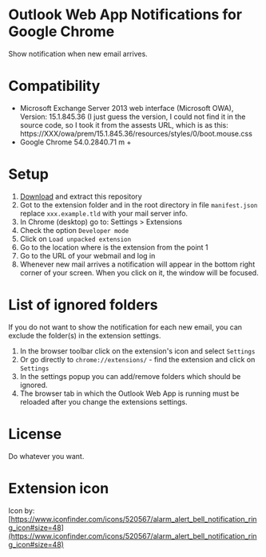 # Outlook Web App Notifications for Google Chrome
Show notification when new email arrives.

# Compatibility
* Microsoft Exchange Server 2013 web interface (Microsoft OWA), Version: 15.1.845.36 (I just guess the version, I could not find it in the source code, so I took it from the assests URL, which is as this: https://XXX/owa/prem/15.1.845.36/resources/styles/0/boot.mouse.css
* Google Chrome 54.0.2840.71 m +

# Setup
1. [Download](https://github.com/omladek/outlook-web-app-notification/archive/master.zip) and extract this repository
2. Got to the extension folder and in the root directory in file `manifest.json` replace `xxx.example.tld` with your mail server info.
2. In Chrome (desktop) go to: Settings > Extensions
3. Check the option `Developer mode`
4. Click on `Load unpacked extension`
5. Go to the location where is the extension from the point 1
6. Go to the URL of your webmail and log in
7. Whenever new mail arrives a notification will appear in the bottom right corner of your screen. When you click on it, the window will be focused.

# List of ignored folders
If you do not want to show the notification for each new email, you can exclude  the folder(s) in the extension settings.

1. In the browser toolbar click on the extension's icon and select `Settings`
2. Or go directly to `chrome://extensions/` - find the extension and click on `Settings`
3. In the settings popup you can add/remove folders which should be ignored.
4. The browser tab in which the Outlook Web App is running must be reloaded after you change the extensions settings.

# License
Do whatever you want.

# Extension icon
Icon by: [https://www.iconfinder.com/icons/520567/alarm_alert_bell_notification_ring_icon#size=48](https://www.iconfinder.com/icons/520567/alarm_alert_bell_notification_ring_icon#size=48)
